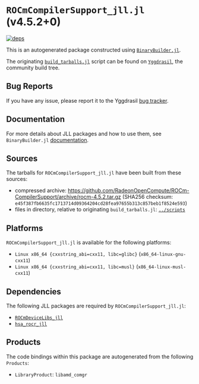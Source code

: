 # `ROCmCompilerSupport_jll.jl` (v4.5.2+0)

[![deps](https://juliahub.com/docs/ROCmCompilerSupport_jll/deps.svg)](https://juliahub.com/ui/Packages/ROCmCompilerSupport_jll/EFyNI?page=2)

This is an autogenerated package constructed using [`BinaryBuilder.jl`](https://github.com/JuliaPackaging/BinaryBuilder.jl).

The originating [`build_tarballs.jl`](https://github.com/JuliaPackaging/Yggdrasil/blob/fd99f38d96d564ed7a657587d0bd2667cbfe0a35/R/ROCmCompilerSupport/ROCmCompilerSupport@4.5.2/build_tarballs.jl) script can be found on [`Yggdrasil`](https://github.com/JuliaPackaging/Yggdrasil/), the community build tree.

## Bug Reports

If you have any issue, please report it to the Yggdrasil [bug tracker](https://github.com/JuliaPackaging/Yggdrasil/issues).

## Documentation

For more details about JLL packages and how to use them, see `BinaryBuilder.jl` [documentation](https://docs.binarybuilder.org/stable/jll/).

## Sources

The tarballs for `ROCmCompilerSupport_jll.jl` have been built from these sources:

* compressed archive: https://github.com/RadeonOpenCompute/ROCm-CompilerSupport/archive/rocm-4.5.2.tar.gz (SHA256 checksum: `e45f387fb6635fc1713714d09364204cd28fea97655b313c857beb1f8524e593`)
* files in directory, relative to originating `build_tarballs.jl`: [`../scripts`](https://github.com/JuliaPackaging/Yggdrasil/tree/fd99f38d96d564ed7a657587d0bd2667cbfe0a35/R/ROCmCompilerSupport/ROCmCompilerSupport@4.5.2/scripts)

## Platforms

`ROCmCompilerSupport_jll.jl` is available for the following platforms:

* `Linux x86_64 {cxxstring_abi=cxx11, libc=glibc}` (`x86_64-linux-gnu-cxx11`)
* `Linux x86_64 {cxxstring_abi=cxx11, libc=musl}` (`x86_64-linux-musl-cxx11`)

## Dependencies

The following JLL packages are required by `ROCmCompilerSupport_jll.jl`:

* [`ROCmDeviceLibs_jll`](https://github.com/JuliaBinaryWrappers/ROCmDeviceLibs_jll.jl)
* [`hsa_rocr_jll`](https://github.com/JuliaBinaryWrappers/hsa_rocr_jll.jl)

## Products

The code bindings within this package are autogenerated from the following `Products`:

* `LibraryProduct`: `libamd_comgr`
